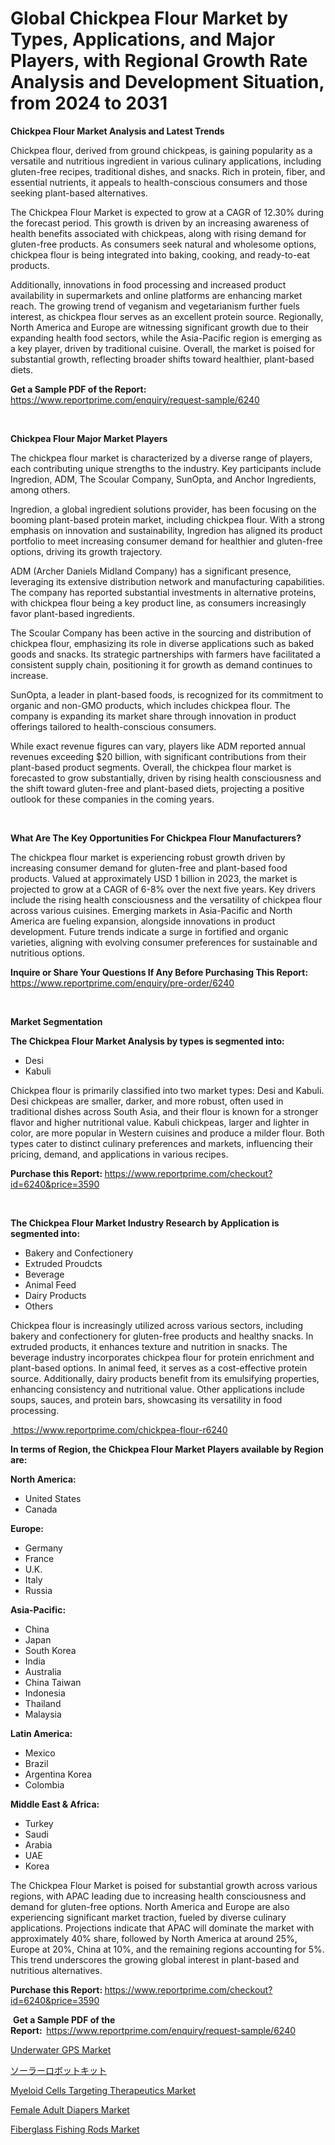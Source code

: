 <p><h1>Global Chickpea Flour Market by Types, Applications, and Major Players, with Regional Growth Rate Analysis and Development Situation, from 2024 to 2031</h1></p><p><strong>Chickpea Flour Market Analysis and Latest Trends</strong></p>
<p><p>Chickpea flour, derived from ground chickpeas, is gaining popularity as a versatile and nutritious ingredient in various culinary applications, including gluten-free recipes, traditional dishes, and snacks. Rich in protein, fiber, and essential nutrients, it appeals to health-conscious consumers and those seeking plant-based alternatives.</p><p>The Chickpea Flour Market is expected to grow at a CAGR of 12.30% during the forecast period. This growth is driven by an increasing awareness of health benefits associated with chickpeas, along with rising demand for gluten-free products. As consumers seek natural and wholesome options, chickpea flour is being integrated into baking, cooking, and ready-to-eat products.</p><p>Additionally, innovations in food processing and increased product availability in supermarkets and online platforms are enhancing market reach. The growing trend of veganism and vegetarianism further fuels interest, as chickpea flour serves as an excellent protein source. Regionally, North America and Europe are witnessing significant growth due to their expanding health food sectors, while the Asia-Pacific region is emerging as a key player, driven by traditional cuisine. Overall, the market is poised for substantial growth, reflecting broader shifts toward healthier, plant-based diets.</p></p>
<p><strong>Get a Sample PDF of the Report:&nbsp;</strong> <a href="https://www.reportprime.com/enquiry/request-sample/6240">https://www.reportprime.com/enquiry/request-sample/6240</a></p>
<p>&nbsp;</p>
<p><strong>Chickpea Flour Major Market Players</strong></p>
<p><p>The chickpea flour market is characterized by a diverse range of players, each contributing unique strengths to the industry. Key participants include Ingredion, ADM, The Scoular Company, SunOpta, and Anchor Ingredients, among others. </p><p>Ingredion, a global ingredient solutions provider, has been focusing on the booming plant-based protein market, including chickpea flour. With a strong emphasis on innovation and sustainability, Ingredion has aligned its product portfolio to meet increasing consumer demand for healthier and gluten-free options, driving its growth trajectory.</p><p>ADM (Archer Daniels Midland Company) has a significant presence, leveraging its extensive distribution network and manufacturing capabilities. The company has reported substantial investments in alternative proteins, with chickpea flour being a key product line, as consumers increasingly favor plant-based ingredients.</p><p>The Scoular Company has been active in the sourcing and distribution of chickpea flour, emphasizing its role in diverse applications such as baked goods and snacks. Its strategic partnerships with farmers have facilitated a consistent supply chain, positioning it for growth as demand continues to increase.</p><p>SunOpta, a leader in plant-based foods, is recognized for its commitment to organic and non-GMO products, which includes chickpea flour. The company is expanding its market share through innovation in product offerings tailored to health-conscious consumers.</p><p>While exact revenue figures can vary, players like ADM reported annual revenues exceeding $20 billion, with significant contributions from their plant-based product segments. Overall, the chickpea flour market is forecasted to grow substantially, driven by rising health consciousness and the shift toward gluten-free and plant-based diets, projecting a positive outlook for these companies in the coming years.</p></p>
<p>&nbsp;</p>
<p><strong>What Are The Key Opportunities For Chickpea Flour Manufacturers?</strong></p>
<p><p>The chickpea flour market is experiencing robust growth driven by increasing consumer demand for gluten-free and plant-based food products. Valued at approximately USD 1 billion in 2023, the market is projected to grow at a CAGR of 6-8% over the next five years. Key drivers include the rising health consciousness and the versatility of chickpea flour across various cuisines. Emerging markets in Asia-Pacific and North America are fueling expansion, alongside innovations in product development. Future trends indicate a surge in fortified and organic varieties, aligning with evolving consumer preferences for sustainable and nutritious options.</p></p>
<p><strong>Inquire or Share Your Questions If Any Before Purchasing This Report:</strong> <a href="https://www.reportprime.com/enquiry/pre-order/6240">https://www.reportprime.com/enquiry/pre-order/6240</a></p>
<p>&nbsp;</p>
<p><strong>Market Segmentation</strong></p>
<p><strong>The Chickpea Flour Market Analysis by types is segmented into:</strong></p>
<p><ul><li>Desi</li><li>Kabuli</li></ul></p>
<p><p>Chickpea flour is primarily classified into two market types: Desi and Kabuli. Desi chickpeas are smaller, darker, and more robust, often used in traditional dishes across South Asia, and their flour is known for a stronger flavor and higher nutritional value. Kabuli chickpeas, larger and lighter in color, are more popular in Western cuisines and produce a milder flour. Both types cater to distinct culinary preferences and markets, influencing their pricing, demand, and applications in various recipes.</p></p>
<p><strong>Purchase this Report:&nbsp;</strong><a href="https://www.reportprime.com/checkout?id=6240&price=3590">https://www.reportprime.com/checkout?id=6240&price=3590</a></p>
<p>&nbsp;</p>
<p><strong>The Chickpea Flour Market Industry Research by Application is segmented into:</strong></p>
<p><ul><li>Bakery and Confectionery</li><li>Extruded Proudcts</li><li>Beverage</li><li>Animal Feed</li><li>Dairy Products</li><li>Others</li></ul></p>
<p><p>Chickpea flour is increasingly utilized across various sectors, including bakery and confectionery for gluten-free products and healthy snacks. In extruded products, it enhances texture and nutrition in snacks. The beverage industry incorporates chickpea flour for protein enrichment and plant-based options. In animal feed, it serves as a cost-effective protein source. Additionally, dairy products benefit from its emulsifying properties, enhancing consistency and nutritional value. Other applications include soups, sauces, and protein bars, showcasing its versatility in food processing.</p></p>
<p><a href="https://www.reportprime.com/chickpea-flour-r6240">&nbsp;https://www.reportprime.com/chickpea-flour-r6240</a></p>
<p><strong>In terms of Region, the Chickpea Flour Market Players available by Region are:</strong></p>
<p>
    <p> <strong> North America: </strong>
        <ul>
            <li>United States</li>
            <li>Canada</li>
        </ul>
        </p> 
    <p> <strong> Europe: </strong>
        <ul>
            <li>Germany</li>
            <li>France</li>
            <li>U.K.</li>
            <li>Italy</li>
            <li>Russia</li>
        </ul>
        </p> 
    <p> <strong> Asia-Pacific: </strong>
        <ul>
            <li>China</li>
            <li>Japan</li>
            <li>South Korea</li>
            <li>India</li>
            <li>Australia</li>
            <li>China Taiwan</li>
            <li>Indonesia</li>
            <li>Thailand</li>
            <li>Malaysia</li>
        </ul>
        </p> 
    <p> <strong> Latin America: </strong>
        <ul>
            <li>Mexico</li>
            <li>Brazil</li>
            <li>Argentina Korea</li>
            <li>Colombia</li>
        </ul>
        </p> 
    <p> <strong> Middle East & Africa: </strong>
        <ul>
            <li>Turkey</li>
            <li>Saudi</li>
            <li>Arabia</li>
            <li>UAE</li>
            <li>Korea</li>
        </ul>
    </p>
    </p>
<p><p>The Chickpea Flour Market is poised for substantial growth across various regions, with APAC leading due to increasing health consciousness and demand for gluten-free options. North America and Europe are also experiencing significant market traction, fueled by diverse culinary applications. Projections indicate that APAC will dominate the market with approximately 40% share, followed by North America at around 25%, Europe at 20%, China at 10%, and the remaining regions accounting for 5%. This trend underscores the growing global interest in plant-based and nutritious alternatives.</p></p>
<p><strong>Purchase this Report: </strong><a href="https://www.reportprime.com/checkout?id=6240&price=3590">https://www.reportprime.com/checkout?id=6240&price=3590</a></p>
<p>&nbsp;<strong>Get a Sample PDF of the Report:&nbsp;&nbsp;</strong><a href="https://www.reportprime.com/enquiry/request-sample/6240">https://www.reportprime.com/enquiry/request-sample/6240</a></p>
<p><strong></strong></p>
<p><p><a href="https://medium.com/@josefahauck/underwater-gps-market-size-market-segmentation-market-trends-and-growth-analysis-forecast-till-36247ffb63c3">Underwater GPS Market</a></p><p><a href="https://medium.com/@camron674/%E3%82%B0%E3%83%AD%E3%83%BC%E3%83%90%E3%83%AB%E3%82%BD%E3%83%BC%E3%83%A9%E3%83%BC%E3%83%AD%E3%83%9C%E3%83%83%E3%83%88%E3%82%AD%E3%83%83%E3%83%88%E5%B8%82%E5%A0%B4%E5%8B%95%E5%90%91-2024%E5%B9%B4%E3%81%8B%E3%82%892031%E5%B9%B4%E3%81%BE%E3%81%A7%E3%81%AE%E6%88%90%E9%95%B7%E6%A9%9F%E4%BC%9A%E3%81%A8%E8%AA%B2%E9%A1%8C%E3%81%AB%E9%96%A2%E3%81%99%E3%82%8B%E3%82%A4%E3%83%B3%E3%82%B5%E3%82%A4%E3%83%88-c5d52ce900fa">ソーラーロボットキット</a></p><p><a href="https://issuu.com/reportprime-2/docs/myeloid-cells-targeting-therapeutic_2287ba285e9e04">Myeloid Cells Targeting Therapeutics Market</a></p><p><a href="https://www.linkedin.com/pulse/analyzing-female-adult-diapers-market-dynamics-growth-drivers-y1ohf?trackingId=s%2FWiZtH6ThOBtfetNLrb6w%3D%3D">Female Adult Diapers Market</a></p><p><a href="https://www.linkedin.com/pulse/unlocking-growth-potential-market-strategic-analysis-fiberglass-mhcdf?trackingId=hgei7dv%2BRGa24eA5u2KXtA%3D%3D">Fiberglass Fishing Rods Market</a></p></p>